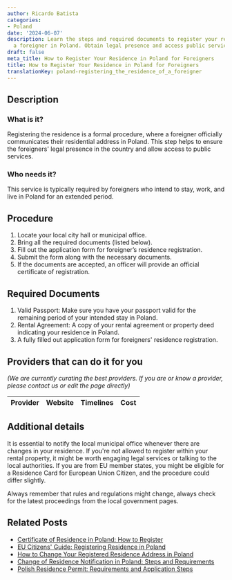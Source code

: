 ```yaml
---
author: Ricardo Batista
categories:
- Poland
date: '2024-06-07'
description: Learn the steps and required documents to register your residence as
  a foreigner in Poland. Obtain legal presence and access public services easily.
draft: false
meta_title: How to Register Your Residence in Poland for Foreigners
title: How to Register Your Residence in Poland for Foreigners
translationKey: poland-registering_the_residence_of_a_foreigner
---
```


## Description
### What is it?
Registering the residence is a formal procedure, where a foreigner officially communicates their residential address in Poland. This step helps to ensure the foreigners' legal presence in the country and allow access to public services.
### Who needs it?
This service is typically required by foreigners who intend to stay, work, and live in Poland for an extended period.

## Procedure
1. Locate your local city hall or municipal office. 
2. Bring all the required documents (listed below).
3. Fill out the application form for foreigner’s residence registration.
4. Submit the form along with the necessary documents.
5. If the documents are accepted, an officer will provide an official certificate of registration.

## Required Documents
1. Valid Passport: Make sure you have your passport valid for the remaining period of your intended stay in Poland.
2. Rental Agreement: A copy of your rental agreement or property deed indicating your residence in Poland.
3. A fully filled out application form for foreigners' residence registration.

## Providers that can do it for you

_(We are currently curating the best providers. If you are or know a provider, please contact us or edit the page directly)_

| Provider        |     Website     |     Timelines    |       Cost      |
| :-------------: | :-------------: |  :-------------: | :-------------: |

## Additional details
It is essential to notify the local municipal office whenever there are changes in your residence. If you're not allowed to register within your rental property, it might be worth engaging legal services or talking to the local authorities. If you are from EU member states, you might be eligible for a Residence Card for European Union Citizen, and the procedure could differ slightly.

Always remember that rules and regulations might change, always check for the latest proceedings from the local government pages.
## Related Posts

- [Certificate of Residence in Poland: How to Register](https://tramitit.com/guides/poland/certificate_of_registration_of_residence/)
- [EU Citizens' Guide: Registering Residence in Poland](https://tramitit.com/guides/poland/registration_of_residence_for_eu_citizens/)
- [How to Change Your Registered Residence Address in Poland](https://tramitit.com/guides/poland/change_of_registered_residence_address/)
- [Change of Residence Notification in Poland: Steps and Requirements](https://tramitit.com/guides/poland/change_of_residence_notification/)
- [Polish Residence Permit: Requirements and Application Steps](https://tramitit.com/guides/poland/residence_permit/)